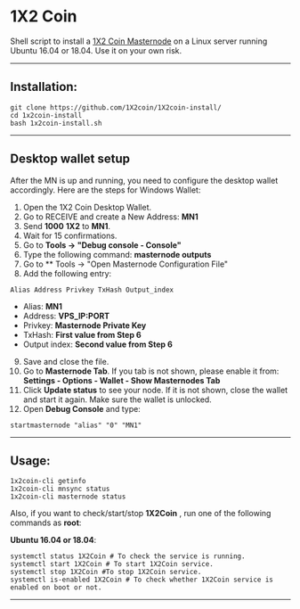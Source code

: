 # 1X2 Coin
Shell script to install a [1X2 Coin Masternode](https://www.1x2coin.net/) on a Linux server running Ubuntu 16.04 or 18.04. Use it on your own risk.

***
## Installation:
```
git clone https://github.com/1X2coin/1X2coin-install/
cd 1x2coin-install
bash 1x2coin-install.sh
```
***

## Desktop wallet setup

After the MN is up and running, you need to configure the desktop wallet accordingly. Here are the steps for Windows Wallet:
1. Open the 1X2 Coin Desktop Wallet.
2. Go to RECEIVE and create a New Address: **MN1**
3. Send **1000** **1X2** to **MN1**.
4. Wait for 15 confirmations.
5. Go to **Tools -> "Debug console - Console"**
6. Type the following command: **masternode outputs**
7. Go to  ** Tools -> "Open Masternode Configuration File"
8. Add the following entry:
```
Alias Address Privkey TxHash Output_index
```
* Alias: **MN1**
* Address: **VPS_IP:PORT**
* Privkey: **Masternode Private Key**
* TxHash: **First value from Step 6**
* Output index:  **Second value from Step 6**
9. Save and close the file.
10. Go to **Masternode Tab**. If you tab is not shown, please enable it from: **Settings - Options - Wallet - Show Masternodes Tab**
11. Click **Update status** to see your node. If it is not shown, close the wallet and start it again. Make sure the wallet is unlocked.
12. Open **Debug Console** and type:
```
startmasternode "alias" "0" "MN1"
```
***

## Usage:
```
1x2coin-cli getinfo
1x2coin-cli mnsync status
1x2coin-cli masternode status
```
Also, if you want to check/start/stop **1X2Coin** , run one of the following commands as **root**:

**Ubuntu 16.04 or 18.04**:
```
systemctl status 1X2Coin # To check the service is running.
systemctl start 1X2Coin # To start 1X2Coin service.
systemctl stop 1X2Coin #To stop 1X2Coin service.
systemctl is-enabled 1X2Coin # To check whether 1X2Coin service is enabled on boot or not.
```
***